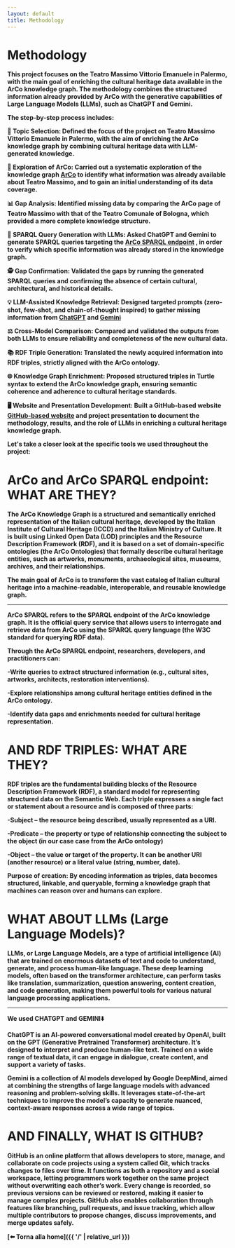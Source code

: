 ```yaml
---
layout: default
title: Methodology
---
```


# <strong>Methodology<strong>


This project focuses on the Teatro Massimo Vittorio Emanuele in Palermo, with the main goal of enriching the cultural heritage data available in the ArCo knowledge graph. The methodology combines the structured information already provided by ArCo with the generative capabilities of Large Language Models (LLMs), such as ChatGPT and Gemini.

The step-by-step process includes: 

🎯 **Topic Selection**: Defined the focus of the project on Teatro Massimo Vittorio Emanuele in Palermo, with the aim of enriching the ArCo knowledge graph by combining cultural heritage data with LLM-generated knowledge.

🔎 **Exploration of ArCo**: Carried out a systematic exploration of the knowledge graph [ArCo](http://wit.istc.cnr.it/arco)
 to identify what information was already available about Teatro Massimo, and to gain an initial understanding of its data coverage.

📊 **Gap Analysis**: Identified missing data by comparing the ArCo page of Teatro Massimo with that of the Teatro Comunale of Bologna, which provided a more complete knowledge structure.

🤖 **SPARQL Query Generation with LLMs**: Asked ChatGPT and Gemini to generate SPARQL queries targeting the [ArCo SPARQL endpoint](https://dati.cultura.gov.it/sparql)
, in order to verify which specific information was already stored in the knowledge graph.

🕵️ **Gap Confirmation**: Validated the gaps by running the generated SPARQL queries and confirming the absence of certain cultural, architectural, and historical details.

💡 **LLM-Assisted Knowledge Retrieval**: Designed targeted prompts (zero-shot, few-shot, and chain-of-thought inspired) to gather missing information from [ChatGPT](https://chatgpt.com/)
 and [Gemini](https://gemini.google.com/app)


⚖️ **Cross-Model Comparison**: Compared and validated the outputs from both LLMs to ensure reliability and completeness of the new cultural data.

📚 **RDF Triple Generation**: Translated the newly acquired information into RDF triples, strictly aligned with the ArCo ontology.

🌐 **Knowledge Graph Enrichment**: Proposed structured triples in Turtle syntax to extend the ArCo knowledge graph, ensuring semantic coherence and adherence to cultural heritage standards.

🖥️ **Website and Presentation Development**: Built a GitHub-based website [GitHub-based website](https://github.com/2025-ilaria/project-)
and project presentation to document the methodology, results, and the role of LLMs in enriching a cultural heritage knowledge graph.


Let's take a closer look at the specific tools we used throughout the project: 

# <strong>ArCo and ArCo SPARQL endpoint: WHAT ARE THEY?<strong>

The **ArCo Knowledge Graph** is a structured and semantically enriched representation of the Italian cultural heritage, developed by the Italian Institute of Cultural Heritage (ICCD) and the Italian Ministry of Culture.
It is built using Linked Open Data (LOD) principles and the Resource Description Framework (RDF), and it is based on a set of domain-specific ontologies (the ArCo Ontologies) that formally describe cultural heritage entities, such as artworks, monuments, archaeological sites, museums, archives, and their relationships.

The main goal of ArCo is to transform the vast catalog of Italian cultural heritage into a machine-readable, interoperable, and reusable knowledge graph. 

---

**ArCo SPARQL** refers to the SPARQL endpoint of the ArCo knowledge graph. It is the official query service that allows users to interrogate and retrieve data from ArCo using the SPARQL query language (the W3C standard for querying RDF data).

Through the ArCo SPARQL endpoint, researchers, developers, and practitioners can:

-Write queries to extract structured information (e.g., cultural sites, artworks, architects, restoration interventions).

-Explore relationships among cultural heritage entities defined in the ArCo ontology.

-Identify data gaps and enrichments needed for cultural heritage representation.

# <strong>AND RDF TRIPLES: WHAT ARE THEY?<strong>

RDF triples are the fundamental building blocks of the Resource Description Framework (RDF), a standard model for representing structured data on the Semantic Web. Each triple expresses a single fact or statement about a resource and is composed of three parts:

-**Subject** – the resource being described, usually represented as a URI.

-**Predicate** – the property or type of relationship connecting the subject to the object (in our case case from the ArCo ontology)

-**Object** – the value or target of the property. It can be another URI (another resource) or a literal value (string, number, date).

Purpose of creation: By encoding information as triples, data becomes structured, linkable, and queryable, forming a knowledge graph that machines can reason over and humans can explore.


# <strong>WHAT ABOUT LLMs (Large Language Models)?<strong>

LLMs, or Large Language Models, are a type of artificial intelligence (AI) that are trained on enormous datasets of text and code to understand, generate, and process human-like language. These deep learning models, often based on the transformer architecture, can perform tasks like translation, summarization, question answering, content creation, and code generation, making them powerful tools for various natural language processing applications. 

---

We used CHATGPT and GEMINI⬇️

ChatGPT is an AI-powered conversational model created by OpenAI, built on the GPT (Generative Pretrained Transformer) architecture. It’s designed to interpret and produce human-like text. Trained on a wide range of textual data, it can engage in dialogue, create content, and support a variety of tasks.

Gemini is a collection of AI models developed by Google DeepMind, aimed at combining the strengths of large language models with advanced reasoning and problem-solving skills. It leverages state-of-the-art techniques to improve the model’s capacity to generate nuanced, context-aware responses across a wide range of topics.

# <strong>AND FINALLY, WHAT IS GITHUB?<strong>
GitHub is an online platform that allows developers to store, manage, and collaborate on code projects using a system called Git, which tracks changes to files over time. It functions as both a repository and a social workspace, letting programmers work together on the same project without overwriting each other’s work. Every change is recorded, so previous versions can be reviewed or restored, making it easier to manage complex projects. GitHub also enables collaboration through features like branching, pull requests, and issue tracking, which allow multiple contributors to propose changes, discuss improvements, and merge updates safely.




[⬅️ Torna alla home]({{ '/' | relative_url }})

